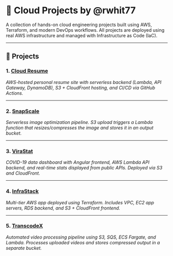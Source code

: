 # 🧠 Cloud Projects by @rwhit77

A collection of hands-on cloud engineering projects built using AWS, Terraform, and modern DevOps workflows. All projects are deployed using real AWS infrastructure and managed with Infrastructure as Code (IaC).

---

## 🚀 Projects

### 1. [Cloud Resume](https://github.com/rwhit77/aws-resume-chall25)  
*AWS-hosted personal resume site with serverless backend (Lambda, API Gateway, DynamoDB), S3 + CloudFront hosting, and CI/CD via GitHub Actions.*

---

### 2. [SnapScale](https://github.com/rwhit77/snapscale)  
*Serverless image optimization pipeline. S3 upload triggers a Lambda function that resizes/compresses the image and stores it in an output bucket.*

---

### 3. [ViraStat](https://github.com/rwhit77/virastat)  
*COVID-19 data dashboard with Angular frontend, AWS Lambda API backend, and real-time stats displayed from public APIs. Deployed via S3 and CloudFront.*

---

### 4. [InfraStack](https://github.com/rwhit77/infrastack)  
*Multi-tier AWS app deployed using Terraform. Includes VPC, EC2 app servers, RDS backend, and S3 + CloudFront frontend.*

---

### 5. [TranscodeX](https://github.com/rwhit77/transcodex)  
*Automated video processing pipeline using S3, SQS, ECS Fargate, and Lambda. Processes uploaded videos and stores compressed output in a separate bucket.*
